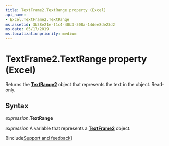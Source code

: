 ```yaml
---
title: TextFrame2.TextRange property (Excel)
api_name:
- Excel.TextFrame2.TextRange
ms.assetid: 3b38e21e-f1c4-48b3-308a-14dee8de23d2
ms.date: 05/17/2019
ms.localizationpriority: medium
---
```



# TextFrame2.TextRange property (Excel)

Returns the **[TextRange2](Office.TextRange2.md)** object that represents the text in the object. Read-only.


## Syntax

_expression_.**TextRange**

_expression_ A variable that represents a **[TextFrame2](Excel.TextFrame2.md)** object.




[!include[Support and feedback](~/includes/feedback-boilerplate.md)]